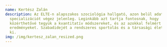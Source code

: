```yaml
---
name: Kertész Zalán
description: Az ELTE-n alapszakos szociológia hallgató, azon belül adatközpontú
  specializációt végez jelenleg. Leginkább azt tartja fontosnak, hogy
  közérthetővé tegyük a kvantitatív módszereket, és az azokkal felmért
  eredményeket. Szabadidejét a rendszeres sportolás és a társasági élet teszi
  ki.
img: /img/kertesz_zalan_resized.png
---
```


